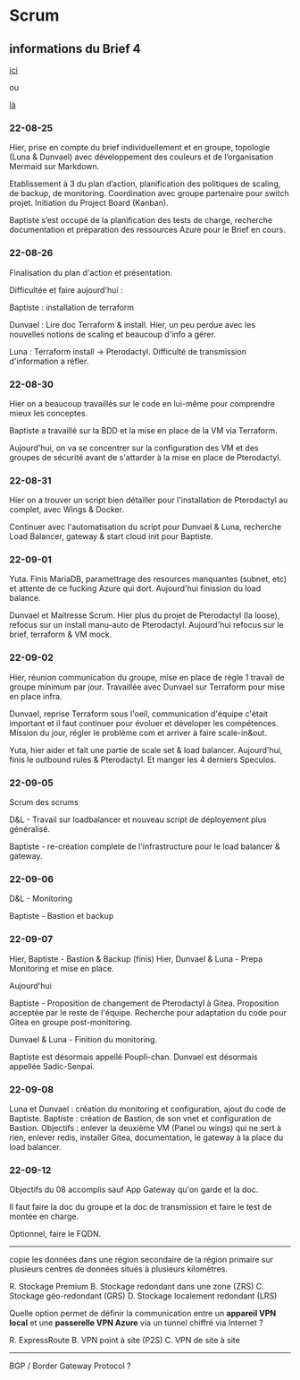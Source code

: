 # Scrum

## informations du Brief 4
[ici](https://github.com/Simplon-Luna/B4-G4/blob/main/Brief%204.pdf)

ou

[là](https://doc.n11e.fr/s/cH1INAodj)


### 22-08-25
Hier, prise en compte du brief individuellement et en groupe, topologie (Luna & Dunvael) avec développement des couleurs et de l’organisation Mermaid sur Markdown.

 
Etablissement à 3 du plan d’action, planification des politiques de scaling, de backup, de monitoring. Coordination avec groupe partenaire pour switch projet. Initiation du Project Board (Kanban).

Baptiste s’est occupé de la planification des tests de charge, recherche documentation et préparation des ressources Azure pour le Brief en cours.

### 22-08-26
Finalisation du plan d'action et présentation.

Difficultée et faire aujourd'hui :

Baptiste : installation de terraform

Dunvael : Lire doc Terraform & install. Hier, un peu perdue avec les nouvelles notions de scaling et beaucoup d'info a gérer.

Luna : Terraform install -> Pterodactyl. Difficulté de transmission d'information a réfler.

### 22-08-30
Hier on a beaucoup travaillés sur le code en lui-même pour comprendre mieux les conceptes.

Baptiste a travaillé sur la BDD et la mise en place de la VM via Terraform.

Aujourd'hui, on va se concentrer sur la configuration des VM et des groupes de sécurité avant de s'attarder à la mise en place de Pterodactyl.

### 22-08-31
Hier on a trouver un script bien détailler pour l'installation de Pterodactyl au complet, avec Wings & Docker.

Continuer avec l'automatisation du script pour Dunvael & Luna, recherche Load Balancer, gateway & start cloud init pour  Baptiste.

### 22-09-01
Yuta. Finis MariaDB, paramettrage des resources manquantes (subnet, etc) et attente de ce fucking Azure qui dort. Aujourd'hui finission du load balance.

Dunvael et Maitresse Scrum. Hier plus du projet de Pterodactyl (la loose), refocus sur un install manu-auto de Pterodactyl. Aujourd'hui refocus sur le brief, terraform & VM mock.

### 22-09-02
Hier, réunion communication du groupe, mise en place de règle 1 travail de groupe minimum par jour. Travaillée avec Dunvael sur Terraform pour mise en place infra.

Dunvael, reprise Terraform sous l'oeil, communication d'équipe c'était important et il faut continuer pour évoluer et déveloper les compétences. Mission du jour, régler le problème com et arriver à faire scale-in&out.

Yuta, hier aider et fait une partie de scale set & load balancer. Aujourd'hui, finis le outbound rules & Pterodactyl. Et manger les 4 derniers Speculos.

### 22-09-05
Scrum des scrums

D&L - Travail sur loadbalancer et nouveau script de déployement plus généralisé.

Baptiste - re-création complete de l'infrastructure pour le load balancer & gateway.

### 22-09-06
D&L - Monitoring

Baptiste - Bastion et backup

### 22-09-07
Hier, Baptiste - Bastion & Backup (finis)
Hier, Dunvael & Luna - Prepa Monitoring et mise en place.

Aujourd'hui

Baptiste - Proposition de changement de Pterodactyl à Gitea. Proposition acceptée par le reste de l'équipe. Recherche pour adaptation du code pour Gitea en groupe post-monitoring.

Dunvael & Luna - Finition du monitoring.

Baptiste est désormais appellé Poupli-chan.
Dunvael est désormais appellée Sadic-Senpai.

### 22-09-08
Luna et Dunvael : création du monitoring et configuration, ajout du code de Baptiste.
Baptiste : création de Bastion, de son vnet et configuration de Bastion.
Objectifs : enlever la deuxième VM (Panel ou wings) qui ne sert à rien, enlever redis, installer Gitea, documentation, le gateway à la place du load balancer. 

### 22-09-12
Objectifs du 08 accomplis sauf App Gateway qu'on garde et la doc.

Il faut faire la doc du groupe et la doc de transmission et faire le test de montée en charge.

Optionnel, faire le FQDN.

----

copie les données dans une région secondaire de la région primaire sur plusieurs centres de données situés à plusieurs kilomètres.

R. Stockage Premium
B. Stockage redondant dans une zone (ZRS)
C. Stockage géo-redondant (GRS)
D. Stockage localement redondant (LRS)

Quelle option permet de définir la communication entre un **appareil VPN local** et une **passerelle VPN Azure** via un tunnel chiffré via Internet ?

R. ExpressRoute
B. VPN point à site (P2S)
C. VPN de site à site

----

BGP / Border Gateway Protocol ?
